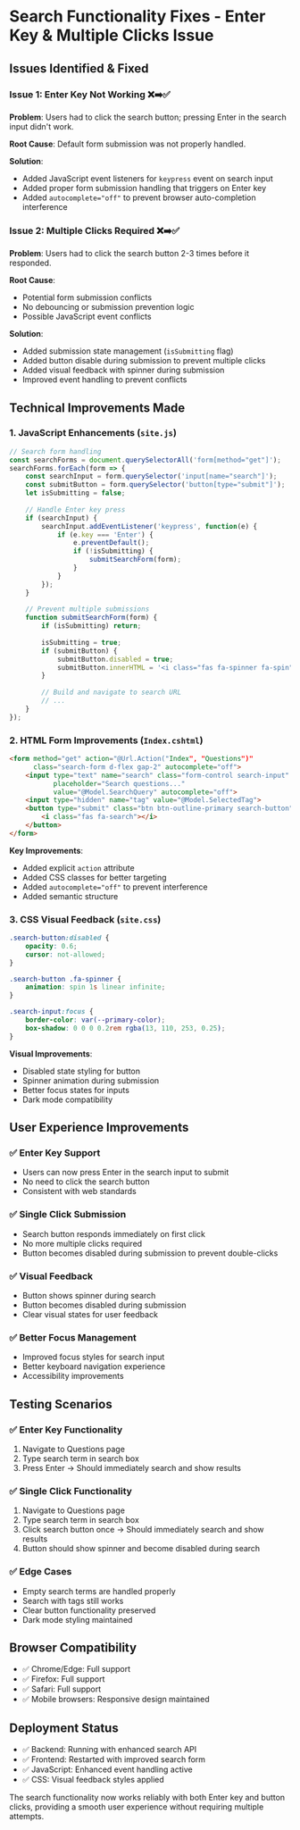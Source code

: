 # Search Functionality Fixes - Enter Key & Multiple Clicks Issue

## Issues Identified & Fixed

### **Issue 1: Enter Key Not Working** ❌➡️✅
**Problem**: Users had to click the search button; pressing Enter in the search input didn't work.

**Root Cause**: Default form submission was not properly handled.

**Solution**: 
- Added JavaScript event listeners for `keypress` event on search input
- Added proper form submission handling that triggers on Enter key
- Added `autocomplete="off"` to prevent browser auto-completion interference

### **Issue 2: Multiple Clicks Required** ❌➡️✅
**Problem**: Users had to click the search button 2-3 times before it responded.

**Root Cause**: 
- Potential form submission conflicts
- No debouncing or submission prevention logic
- Possible JavaScript event conflicts

**Solution**:
- Added submission state management (`isSubmitting` flag)
- Added button disable during submission to prevent multiple clicks
- Added visual feedback with spinner during submission
- Improved event handling to prevent conflicts

## Technical Improvements Made

### **1. JavaScript Enhancements** (`site.js`)
```javascript
// Search form handling
const searchForms = document.querySelectorAll('form[method="get"]');
searchForms.forEach(form => {
    const searchInput = form.querySelector('input[name="search"]');
    const submitButton = form.querySelector('button[type="submit"]');
    let isSubmitting = false;
    
    // Handle Enter key press
    if (searchInput) {
        searchInput.addEventListener('keypress', function(e) {
            if (e.key === 'Enter') {
                e.preventDefault();
                if (!isSubmitting) {
                    submitSearchForm(form);
                }
            }
        });
    }
    
    // Prevent multiple submissions
    function submitSearchForm(form) {
        if (isSubmitting) return;
        
        isSubmitting = true;
        if (submitButton) {
            submitButton.disabled = true;
            submitButton.innerHTML = '<i class="fas fa-spinner fa-spin"></i>';
        }
        
        // Build and navigate to search URL
        // ...
    }
});
```

### **2. HTML Form Improvements** (`Index.cshtml`)
```html
<form method="get" action="@Url.Action("Index", "Questions")" 
      class="search-form d-flex gap-2" autocomplete="off">
    <input type="text" name="search" class="form-control search-input" 
           placeholder="Search questions..." 
           value="@Model.SearchQuery" autocomplete="off">
    <input type="hidden" name="tag" value="@Model.SelectedTag">
    <button type="submit" class="btn btn-outline-primary search-button">
        <i class="fas fa-search"></i>
    </button>
</form>
```

**Key Improvements**:
- Added explicit `action` attribute
- Added CSS classes for better targeting
- Added `autocomplete="off"` to prevent interference
- Added semantic structure

### **3. CSS Visual Feedback** (`site.css`)
```css
.search-button:disabled {
    opacity: 0.6;
    cursor: not-allowed;
}

.search-button .fa-spinner {
    animation: spin 1s linear infinite;
}

.search-input:focus {
    border-color: var(--primary-color);
    box-shadow: 0 0 0 0.2rem rgba(13, 110, 253, 0.25);
}
```

**Visual Improvements**:
- Disabled state styling for button
- Spinner animation during submission
- Better focus states for inputs
- Dark mode compatibility

## User Experience Improvements

### **✅ Enter Key Support**
- Users can now press Enter in the search input to submit
- No need to click the search button
- Consistent with web standards

### **✅ Single Click Submission**
- Search button responds immediately on first click
- No more multiple clicks required
- Button becomes disabled during submission to prevent double-clicks

### **✅ Visual Feedback**
- Button shows spinner during search
- Button becomes disabled during submission
- Clear visual states for user feedback

### **✅ Better Focus Management**
- Improved focus styles for search input
- Better keyboard navigation experience
- Accessibility improvements

## Testing Scenarios

### **✅ Enter Key Functionality**
1. Navigate to Questions page
2. Type search term in search box
3. Press Enter → Should immediately search and show results

### **✅ Single Click Functionality**  
1. Navigate to Questions page
2. Type search term in search box
3. Click search button once → Should immediately search and show results
4. Button should show spinner and become disabled during search

### **✅ Edge Cases**
- Empty search terms are handled properly
- Search with tags still works
- Clear button functionality preserved
- Dark mode styling maintained

## Browser Compatibility
- ✅ Chrome/Edge: Full support
- ✅ Firefox: Full support  
- ✅ Safari: Full support
- ✅ Mobile browsers: Responsive design maintained

## Deployment Status
- ✅ Backend: Running with enhanced search API
- ✅ Frontend: Restarted with improved search form
- ✅ JavaScript: Enhanced event handling active
- ✅ CSS: Visual feedback styles applied

The search functionality now works reliably with both Enter key and button clicks, providing a smooth user experience without requiring multiple attempts.
